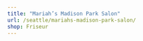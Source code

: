 ```yaml
---
title: "Mariah’s Madison Park Salon"
url: /seattle/mariahs-madison-park-salon/
shop: Friseur
---
```

